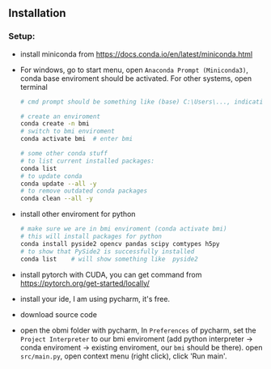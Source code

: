 ## Installation
### Setup:
* install miniconda from https://docs.conda.io/en/latest/miniconda.html
* For windows, go to start menu, open `Anaconda Prompt (Miniconda3)`, conda base enviroment should be activated. For other systems, open terminal
    ```bash
    # cmd prompt should be something like (base) C:\Users\..., indicating the base conda enviroment is activated now

    # create an enviroment
    conda create -n bmi
    # switch to bmi enviroment
    conda activate bmi  # enter bmi

    # some other conda stuff
    # to list current installed packages:
    conda list
    # to update conda
    conda update --all -y
    # to remove outdated conda packages
    conda clean --all -y
    ```
* install other enviroment for python
    ```bash
    # make sure we are in bmi enviroment (conda activate bmi)
    # this will install packages for python
    conda install pyside2 opencv pandas scipy comtypes h5py
    # to show that PySide2 is successfully installed
    conda list    # will show something like  pyside2                   5.13.1           py38ha8f7116_6    conda-forge
    ```
* install pytorch with CUDA, you can get command from https://pytorch.org/get-started/locally/

* install your ide, I am using pycharm, it's free.
* download source code
* open the obmi folder with pycharm, In `Preferences` of pycharm, set the `Project Interpreter` to our bmi enviroment (add python interpreter -> conda enviroment -> existing enviroment, our `bmi` should be there). open `src/main.py`, open context menu (right click), click 'Run main'. 
